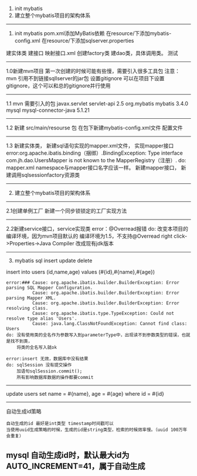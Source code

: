 1. init mybatis
2. 建立整个mybatis项目的架构体系

---
1. init mybatis
 pom.xml添加MyBatis依赖
 在resource/下添加mybatis-config.xml
 在resource/下添加sqlserver.properties

 建实体类
 建接口
 映射接口.xml
 创建factory类
 建dao类，具体调用类。
 测试

---
1.0新建mvn项目
	第一次创建的时候可能有些慢，需要引入很多工具包
		注意：
			mvn 引用不到链接sqllserver的jar包
	设置gitignore
	可以在项目下设置gitignore，这个可以和总的gitignore并行使用

---
1.1 mvn 需要引入的包
		<!-- 用于jsp使用的jar包 -->
		<dependency>
			<groupId>javax.servlet</groupId>
			<artifactId>servlet-api</artifactId>
			<version>2.5</version>
		</dependency>
		<!-- mybatis -->
		<dependency>
			<groupId>org.mybatis</groupId>
			<artifactId>mybatis</artifactId>
			<version>3.4.0</version>
		</dependency>
		<!-- mysql 驱动包 -->
		<dependency>
			<groupId>mysql</groupId>
			<artifactId>mysql-connector-java</artifactId>
			<version>5.1.21</version>
		</dependency>

---
1.2 新建 src/main/resourse 包
	在包下新建mybatis-config.xml文件
	配置文件
	<?xml version="1.0" encoding="UTF-8" ?>
	<!DOCTYPE configuration
	  PUBLIC "-//mybatis.org//DTD Config 3.0//EN"
	  "http://mybatis.org/dtd/mybatis-3-config.dtd">
	<configuration>
		<environments default="development">
			<environment id="development">
				<transactionManager type="JDBC" />
				<dataSource type="POOLED">
					<property name="driver" value="com.mysql.jdbc.Driver" />
					<property name="url" value="jdbc:mysql://localhost:3306/test" />
					<property name="username" value="root" />
					<property name="password" value="root" />
				</dataSource>
			</environment>
		</environments>
		<!-- mapping 文件路径配置 -->
		<mappers>
			<mapper resource="com/jh/mapping/Users.xml" />
		</mappers>
	</configuration>

---
1.3	新建实体类，
	新建sql语句实现的mapper.xml文件，
		实现mapper接口
		error:org.apache.ibatis.binding（捆绑）.BindingException: 
			  Type interface com.jh.dao.UsersMapper is not known to the MapperRegistry（注册）.
		do:	  mapper.xml namespace与mapper接口名字应该一样。
	新建mapper接口，
	新建调用sqlsessionfactory资源类

---
2. 建立整个mybatis项目的架构体系

---
2.1创建单例工厂
	新建一个同步锁锁定的工厂实现方法

---
2.2新建service接口，service实现类
	error：@Overread报错
	do:	改变本项目的编译环境，因为mvn项目默认的
		编译环境为1.5，不支持@Overread
		right click->Properties->Java Compiler 
		改成现有jdk版本

---
3. mybatis sql insert update delete

<insert id="insertUsers" parameterType="com.jh.vo.Users">
	insert into users (id,name,age) values (#{id},#{name},#{age})
</insert>

	error:### Cause: org.apache.ibatis.builder.BuilderException: Error parsing SQL Mapper Configuration. 
			  Cause: org.apache.ibatis.builder.BuilderException: Error parsing Mapper XML. 
			  Cause: org.apache.ibatis.builder.BuilderException: Error resolving class. 
			  Cause: org.apache.ibatis.type.TypeException: Could not resolve type alias 'Users'.  
			  Cause: java.lang.ClassNotFoundException: Cannot find class: Users
	do: 没有使用类的全名作为参数写入到parameterType中，出现读不到参数类型的错误，也就是找不到类，
		将类的全名写入就ok

	error:insert 无效，数据库中没有结果
	do: sqlSession 没有提交操作  
	    加语句sqlSession.commit();
		所有影响数据库数据的操作都要commit

---
<update id="updateUsers" parameterType="com.jh.vo.Users">
	update users set 
		name = #{name},
		age = #{age}
	where id = #{id}
</update>

---
自动生成id策略

	自动生成的id 最好是int类型 timestamp时间戳可以
	当使用uuid生成策略的时候，生成的id是string类型，检索的时候效率慢。（uuid 100万年会重复）

mysql 自动生成id时，默认最大id为AUTO_INCREMENT=41，属于自动生成
-
